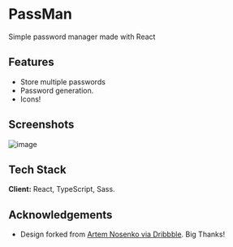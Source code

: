 # PassMan

Simple password manager made with React

## Features

- Store multiple passwords
- Password generation.
- Icons!

## Screenshots

![image](https://user-images.githubusercontent.com/25210925/127112656-5541f9b5-83cd-4425-86ee-3eb9a8123095.png)

## Tech Stack

**Client:** React, TypeScript, Sass.

## Acknowledgements

- Design forked from [Artem Nosenko via Dribbble](https://dribbble.com/shots/13907643-Bitwarden-Design-Concept-for-macOS). Big Thanks!
